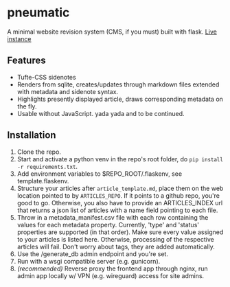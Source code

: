 # pneumatic
A minimal website revision system (CMS, if you must) built with flask. [Live instance](https://tiptheiceberg.com)

## Features
- Tufte-CSS sidenotes
- Renders from sqlite, creates/updates through markdown files extended with metadata and sidenote syntax.
- Highlights presently displayed article, draws corresponding metadata on the fly.
- Usable without JavaScript.
yada yada and to be continued.

## Installation
1. Clone the repo.
2. Start and activate a python venv in the repo's root folder, do `pip install -r requirements.txt`.
3. Add environment variables to $REPO_ROOT/.flaskenv, see template.flaskenv. 
4. Structure your articles after `article_template.md`, place them on the web location pointed to by `ARTICLES_REPO`. If it points to a github repo, you're good to go. Otherwise, you also have to provide an ARTICLES_INDEX url that returns a json list of articles with a name field pointing to each file.
5. Throw in a metadata_manifest.csv file with each row containing the values for
   each metadata property. Currently, 'type' and 'status' properties are supported (in
   that order). Make sure every value assigned to your articles is listed here.
   Otherwise, processing of the respective articles will fail. Don't worry about
   tags, they are added automatically.
6. Use the /generate_db admin endpoint and you're set.
7. Run with a wsgi compatible server (e.g. gunicorn).
9. *(recommended)* Reverse proxy the frontend app through nginx, run admin app locally w/ VPN (e.g. wireguard) access for site admins.
